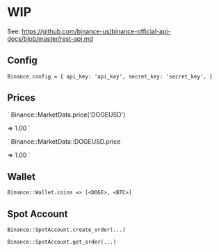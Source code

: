 # WIP

See: https://github.com/binance-us/binance-official-api-docs/blob/master/rest-api.md

## Config

`
Binance.config = {
  api_key: 'api_key',
  secret_key: 'secret_key',
}
`

## Prices

`
Binance::MarketData.price('DOGEUSD')

  => 1.00
`

`
Binance::MarketData::DOGEUSD.price

  => 1.00
`

## Wallet

`
Binance::Wallet.coins => [<DOGE>, <BTC>]
`

## Spot Account

`
Binance::SpotAccount.create_order(...)
`

`
Binance::SpotAccount.get_order(...)
`